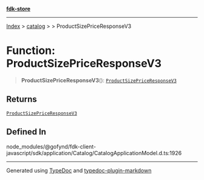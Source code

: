 [**fdk-store**](../../../README.md)
***

[Index](../../../API.md) > [catalog](../../README.md) > [<internal>](../README.md) > ProductSizePriceResponseV3

# Function: ProductSizePriceResponseV3

> **ProductSizePriceResponseV3**(): [`ProductSizePriceResponseV3`](../type-aliases/type-alias.ProductSizePriceResponseV3.md)

## Returns

[`ProductSizePriceResponseV3`](../type-aliases/type-alias.ProductSizePriceResponseV3.md)

## Defined In

node\_modules/@gofynd/fdk-client-javascript/sdk/application/Catalog/CatalogApplicationModel.d.ts:1926

***
Generated using [TypeDoc](https://typedoc.org/) and [typedoc-plugin-markdown](https://www.npmjs.com/package/typedoc-plugin-markdown)
